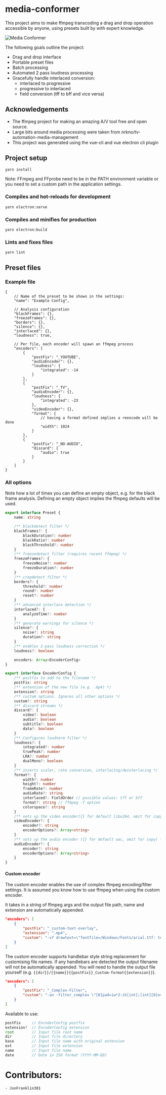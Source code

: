 # media-conformer

This project aims to make ffmpeg transcoding a drag and drop operation accessible by anyone, using presets built by with expert knowledge.

![Media Conformer](https://raw.githubusercontent.com/baltedewit/media-conformer/master/images/media-conformer.png)

The following goals outline the project:

- Drag and drop interface
- Portable preset files
- Batch processing
- Automated 2 pass loudness processing
- Gracefully handle interlaced conversion:
  - interlaced to progressive
  - progressive to interlaced
  - field conversion (tff to bff and vice versa)

## Acknowledgements

- The ffmpeg project for making an amazing A/V tool free and open source.
- Large bits around media processing were taken from nrkno/tv-automation-media-management
- This project was generated using the vue-cli and vue electron cli plugin

## Project setup

```
yarn install
```

Note: FFmpeg and FFprobe need to be in the PATH environment variable or you need to set a custom path in the application settings.

### Compiles and hot-reloads for development

```
yarn electron:serve
```

### Compiles and minifies for production

```
yarn electron:build
```

### Lints and fixes files

```
yarn lint
```

## Preset files

### Example file

```jsonc
{
	// Name of the preset to be shown in the settings:
	"name": "Example Config",

	// Analysis configuration
	"blackFrames": {},
	"freezeFrames": {},
	"borders": {},
	"silence": {},
	"interlaced": {},
	"loudness": true,

	// Per file, each encoder will spawn an ffmpeg process
	"encoders": [
		{
			"postFix": "_YOUTUBE",
			"audioEncoder": {},
			"loudness": {
				"integrated": -14
			}
		},
		{
			"postFix": "_TV",
			"audioEncoder": {},
			"loudness": {
				"integrated": -23
			},
			"videoEncoder": {},
			"format": {
				// having a format defined implies a reencode will be done
				"width": 1024
			}
		},
		{
			"postFix": "_NO-AUDIO",
			"discard": {
				"audio": true
			}
		}
	]
}
```

### All options

Note how a lot of times you can define an empty object, e.g. for the black frame analysis. Defining an empty object implies the ffmpeg defaults will be used.

```ts
export interface Preset {
	name: string

	/** blackdetect filter */
	blackFrames?: {
		blackDuration?: number
		blackRatio?: number
		blackThreshold?: number
	}
	/** freezedetect filter (requires recent ffmpeg) */
	freezeFrames?: {
		freezeNoise?: number
		freezeDuration?: number
	}
	/** cropdetect filter */
	borders?: {
		threshold?: number
		round?: number
		reset?: number
	}
	/** advanced interlace detection */
	interlaced?: {
		analyzeTime?: number
	}
	/** generate warnings for silence */
	silence?: {
		noise?: string
		duration?: string
	}
	/** enables 2-pass loudness correction */
	loudness?: boolean

	encoders: Array<EncoderConfig>
}

export interface EncoderConfig {
	/** postfix to add to the filename */
	postFix: string
	/** extension of the new file (e.g. .mp4) */
	extension?: string
	/** custom options. Ignores all other options */
	custom?: string
	/** discard streams */
	discard?: {
		video?: boolean
		audio?: boolean
		subtitle?: boolean
		data?: boolean
	}
	/** Configures loudnorm filter */
	loudness?: {
		integrated?: number
		truePeak?: number
		LRA?: number
		dualMono?: boolean
	}
	/** inserts scaler, rate conversion, interlacing/deinterlacing */
	format?: {
		width?: number
		height?: number
		frameRate?: number
		audioRate?: string
		interlaced?: FieldOrder // possible values: tff or bff
		format?: string // ffmpeg -f option
		colorspace?: string
	}
	/** sets up the video encoder({} for default libx264, omit for copy) */
	videoEncoder?: {
		encoder?: string
		encoderOptions?: Array<string>
	}
	/** sets up the audio encoder ({} for default aac, omit for copy) */
	audioEncoder?: {
		encoder?: string
		encoderOptions?: Array<string>
	}
}
```

#### Custom encoder

The custom encoder enables the use of complex ffmpeg encoding/filter settings. It is assumed you know how to use ffmpeg when using the custom encoder.

It takes in a string of ffmpeg args and the output file path, name and extension are automatically appended.

```json
"encoders": [
	{
		"postFix": "_custom-text-overlay",
		"extension": ".mp4",
		"custom": "-vf drawtext=\"fontfile=/Windows/Fonts/arial.ttf: text='Custom text overlay': fontcolor=white: fontsize=120: box=1: boxcolor=black: boxborderw=20: x=(w-text_w)/2: y=(h-text_h)/1.4\""
	}
]
```

The custom encoder supports handlebar style string replacement for customising file names. If any handlebars are detected the output filename will not be automatically appended. You will need to handle the output file yourself (e.g. `{{dir}}/{{name}}{{postFix}}_Custom-format{{extension}}`).

```json
"encoders": [
	{
		"postFix": "_Complex-Filter",
		"custom": "-an -filter_complex \"[0]pad=iw*2:ih[int];[int][0]overlay=W/2:0[doublewidth];[doublewidth]scale=iw/2:ih/2[scaled];[scaled]split=3[s1][s2][s3];[s1]crop=iw/3:ih:0:0[one];[s2]crop=iw/3:ih:ow:0[two];[s3]crop=iw/3:ih:ow*2:0[three]\" -map \"[one]\" -q:v 1 -sws_flags bicubic \"{{dir}}/{{name}}{{postFix}}_{{date}}_one{{ext}}\" -map \"[two]\" -q:v 1 -sws_flags bicubic \"{{dir}}/{{name}}{{postFix}}_{{date}}_two{{ext}}\" -map \"[three]\" -q:v 1 -sws_flags bicubic \"{{dir}}/{{name}}{{postFix}}_{{date}}_three{{ext}}\""
	}
]
```

Available to use:

```ts
postFix     // EncoderConfig postfix
extension?  // EncoderConfig extension
root        // Input file root name
dir         // Input file directory
base        // Input file name with original extension
ext         // Input file extension
name        // Input file name
date        // Date in ISO format (YYYY-MM-DD)
```

# Contributors:
	- JonFranklin301
